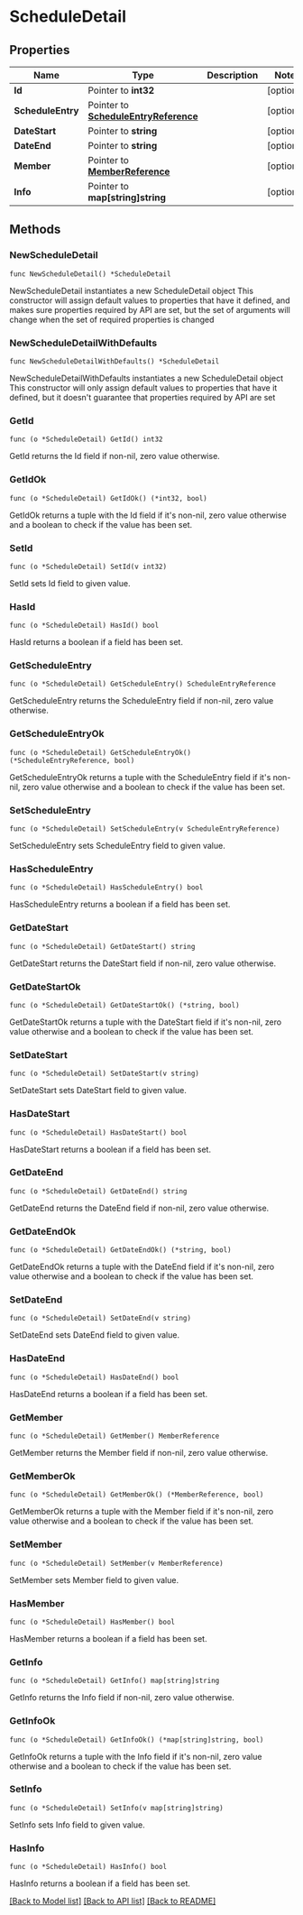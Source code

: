 # ScheduleDetail

## Properties

Name | Type | Description | Notes
------------ | ------------- | ------------- | -------------
**Id** | Pointer to **int32** |  | [optional] 
**ScheduleEntry** | Pointer to [**ScheduleEntryReference**](ScheduleEntryReference.md) |  | [optional] 
**DateStart** | Pointer to **string** |  | [optional] 
**DateEnd** | Pointer to **string** |  | [optional] 
**Member** | Pointer to [**MemberReference**](MemberReference.md) |  | [optional] 
**Info** | Pointer to **map[string]string** |  | [optional] 

## Methods

### NewScheduleDetail

`func NewScheduleDetail() *ScheduleDetail`

NewScheduleDetail instantiates a new ScheduleDetail object
This constructor will assign default values to properties that have it defined,
and makes sure properties required by API are set, but the set of arguments
will change when the set of required properties is changed

### NewScheduleDetailWithDefaults

`func NewScheduleDetailWithDefaults() *ScheduleDetail`

NewScheduleDetailWithDefaults instantiates a new ScheduleDetail object
This constructor will only assign default values to properties that have it defined,
but it doesn't guarantee that properties required by API are set

### GetId

`func (o *ScheduleDetail) GetId() int32`

GetId returns the Id field if non-nil, zero value otherwise.

### GetIdOk

`func (o *ScheduleDetail) GetIdOk() (*int32, bool)`

GetIdOk returns a tuple with the Id field if it's non-nil, zero value otherwise
and a boolean to check if the value has been set.

### SetId

`func (o *ScheduleDetail) SetId(v int32)`

SetId sets Id field to given value.

### HasId

`func (o *ScheduleDetail) HasId() bool`

HasId returns a boolean if a field has been set.

### GetScheduleEntry

`func (o *ScheduleDetail) GetScheduleEntry() ScheduleEntryReference`

GetScheduleEntry returns the ScheduleEntry field if non-nil, zero value otherwise.

### GetScheduleEntryOk

`func (o *ScheduleDetail) GetScheduleEntryOk() (*ScheduleEntryReference, bool)`

GetScheduleEntryOk returns a tuple with the ScheduleEntry field if it's non-nil, zero value otherwise
and a boolean to check if the value has been set.

### SetScheduleEntry

`func (o *ScheduleDetail) SetScheduleEntry(v ScheduleEntryReference)`

SetScheduleEntry sets ScheduleEntry field to given value.

### HasScheduleEntry

`func (o *ScheduleDetail) HasScheduleEntry() bool`

HasScheduleEntry returns a boolean if a field has been set.

### GetDateStart

`func (o *ScheduleDetail) GetDateStart() string`

GetDateStart returns the DateStart field if non-nil, zero value otherwise.

### GetDateStartOk

`func (o *ScheduleDetail) GetDateStartOk() (*string, bool)`

GetDateStartOk returns a tuple with the DateStart field if it's non-nil, zero value otherwise
and a boolean to check if the value has been set.

### SetDateStart

`func (o *ScheduleDetail) SetDateStart(v string)`

SetDateStart sets DateStart field to given value.

### HasDateStart

`func (o *ScheduleDetail) HasDateStart() bool`

HasDateStart returns a boolean if a field has been set.

### GetDateEnd

`func (o *ScheduleDetail) GetDateEnd() string`

GetDateEnd returns the DateEnd field if non-nil, zero value otherwise.

### GetDateEndOk

`func (o *ScheduleDetail) GetDateEndOk() (*string, bool)`

GetDateEndOk returns a tuple with the DateEnd field if it's non-nil, zero value otherwise
and a boolean to check if the value has been set.

### SetDateEnd

`func (o *ScheduleDetail) SetDateEnd(v string)`

SetDateEnd sets DateEnd field to given value.

### HasDateEnd

`func (o *ScheduleDetail) HasDateEnd() bool`

HasDateEnd returns a boolean if a field has been set.

### GetMember

`func (o *ScheduleDetail) GetMember() MemberReference`

GetMember returns the Member field if non-nil, zero value otherwise.

### GetMemberOk

`func (o *ScheduleDetail) GetMemberOk() (*MemberReference, bool)`

GetMemberOk returns a tuple with the Member field if it's non-nil, zero value otherwise
and a boolean to check if the value has been set.

### SetMember

`func (o *ScheduleDetail) SetMember(v MemberReference)`

SetMember sets Member field to given value.

### HasMember

`func (o *ScheduleDetail) HasMember() bool`

HasMember returns a boolean if a field has been set.

### GetInfo

`func (o *ScheduleDetail) GetInfo() map[string]string`

GetInfo returns the Info field if non-nil, zero value otherwise.

### GetInfoOk

`func (o *ScheduleDetail) GetInfoOk() (*map[string]string, bool)`

GetInfoOk returns a tuple with the Info field if it's non-nil, zero value otherwise
and a boolean to check if the value has been set.

### SetInfo

`func (o *ScheduleDetail) SetInfo(v map[string]string)`

SetInfo sets Info field to given value.

### HasInfo

`func (o *ScheduleDetail) HasInfo() bool`

HasInfo returns a boolean if a field has been set.


[[Back to Model list]](../README.md#documentation-for-models) [[Back to API list]](../README.md#documentation-for-api-endpoints) [[Back to README]](../README.md)


